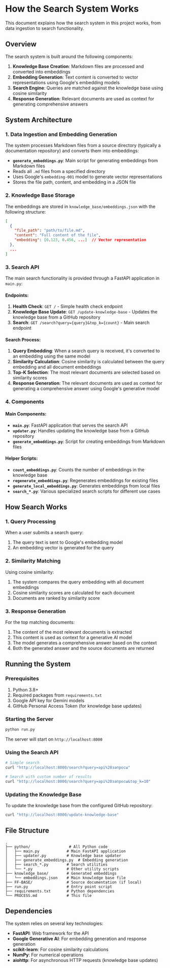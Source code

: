# How the Search System Works

This document explains how the search system in this project works, from data ingestion to search functionality.

## Overview

The search system is built around the following components:

1. **Knowledge Base Creation**: Markdown files are processed and converted into embeddings
2. **Embedding Generation**: Text content is converted to vector representations using Google's embedding models
3. **Search Engine**: Queries are matched against the knowledge base using cosine similarity
4. **Response Generation**: Relevant documents are used as context for generating comprehensive answers

## System Architecture

### 1. Data Ingestion and Embedding Generation

The system processes Markdown files from a source directory (typically a documentation repository) and converts them into embeddings:

- **`generate_embeddings.py`**: Main script for generating embeddings from Markdown files
- Reads all `.md` files from a specified directory
- Uses Google's `embedding-001` model to generate vector representations
- Stores the file path, content, and embedding in a JSON file

### 2. Knowledge Base Storage

The embeddings are stored in `knowledge_base/embeddings.json` with the following structure:

```json
[
  {
    "file_path": "path/to/file.md",
    "content": "Full content of the file",
    "embedding": [0.123, 0.456, ...]  // Vector representation
  },
  ...
]
```

### 3. Search API

The main search functionality is provided through a FastAPI application in `main.py`:

#### Endpoints:

1. **Health Check**: `GET /` - Simple health check endpoint
2. **Knowledge Base Update**: `GET /update-knowledge-base` - Updates the knowledge base from a GitHub repository
3. **Search**: `GET /search?query={query}&top_k={count}` - Main search endpoint

#### Search Process:

1. **Query Embedding**: When a search query is received, it's converted to an embedding using the same model
2. **Similarity Calculation**: Cosine similarity is calculated between the query embedding and all document embeddings
3. **Top-K Selection**: The most relevant documents are selected based on similarity scores
4. **Response Generation**: The relevant documents are used as context for generating a comprehensive answer using Google's generative model

### 4. Components

#### Main Components:

- **`main.py`**: FastAPI application that serves the search API
- **`updater.py`**: Handles updating the knowledge base from a GitHub repository
- **`generate_embeddings.py`**: Script for creating embeddings from Markdown files

#### Helper Scripts:

- **`count_embeddings.py`**: Counts the number of embeddings in the knowledge base
- **`regenerate_embeddings.py`**: Regenerates embeddings for existing files
- **`generate_local_embeddings.py`**: Generates embeddings from local files
- **`search_*.py`**: Various specialized search scripts for different use cases

## How Search Works

### 1. Query Processing

When a user submits a search query:

1. The query text is sent to Google's embedding model
2. An embedding vector is generated for the query

### 2. Similarity Matching

Using cosine similarity:

1. The system compares the query embedding with all document embeddings
2. Cosine similarity scores are calculated for each document
3. Documents are ranked by similarity score

### 3. Response Generation

For the top matching documents:

1. The content of the most relevant documents is extracted
2. This content is used as context for a generative AI model
3. The model generates a comprehensive answer based on the context
4. Both the generated answer and the source documents are returned

## Running the System

### Prerequisites

1. Python 3.8+
2. Required packages from `requirements.txt`
3. Google API key for Gemini models
4. GitHub Personal Access Token (for knowledge base updates)

### Starting the Server

```bash
python run.py
```

The server will start on `http://localhost:8000`

### Using the Search API

```bash
# Simple search
curl "http://localhost:8000/search?query=api%20запросы"

# Search with custom number of results
curl "http://localhost:8000/search?query=api%20запросы&top_k=10"
```

### Updating the Knowledge Base

To update the knowledge base from the configured GitHub repository:

```bash
curl "http://localhost:8000/update-knowledge-base"
```

## File Structure

```
.
├── python/                 # All Python code
│   ├── main.py            # Main FastAPI application
│   ├── updater.py         # Knowledge base updater
│   ├── generate_embeddings.py  # Embedding generation
│   ├── search_*.py        # Search utilities
│   └── *.py               # Other utility scripts
├── knowledge_base/        # Generated embeddings
│   └── embeddings.json    # Main knowledge base file
├── FF-BASE/               # Source documentation (if local)
├── run.py                 # Entry point script
├── requirements.txt       # Python dependencies
└── PROCESS.md             # This file
```

## Dependencies

The system relies on several key technologies:

- **FastAPI**: Web framework for the API
- **Google Generative AI**: For embedding generation and response generation
- **scikit-learn**: For cosine similarity calculations
- **NumPy**: For numerical operations
- **aiohttp**: For asynchronous HTTP requests (knowledge base updates)